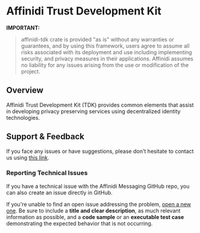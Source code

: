 # Affinidi Trust Development Kit

**IMPORTANT:**
> affinidi-tdk crate is provided "as is" without any warranties or guarantees, and by using this framework, users agree to assume all risks associated with its deployment and use including implementing security, and privacy measures in their applications. Affinidi assumes no liability for any issues arising from the use or modification of the project.

## Overview

Affinidi Trust Development Kit (TDK) provides common elements that assist in developing privacy preserving services using decentralized identity technologies.

## Support & Feedback

If you face any issues or have suggestions, please don't hesitate to contact us using [this link](https://www.affinidi.com/get-in-touch).

### Reporting Technical Issues

If you have a technical issue with the Affinidi Messaging GitHub repo, you can also create an issue directly in GitHub.

If you're unable to find an open issue addressing the problem, [open a new one](https://github.com/affinidi/affinidi-tdk-rs/issues/new). Be sure to include a **title and clear description**, as much relevant information as possible, and a **code sample** or an **executable test case** demonstrating the expected behavior that is not occurring.
